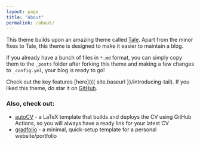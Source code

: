 ```yaml
---
layout: page
title: "About"
permalink: /about/
---
```


This theme builds upon an amazing theme called [Tale](https://github.com/chesterhow/tale). Apart from the minor fixes to Tale, this theme is designed to make it easier to maintain a blog.

If you already have a bunch of files in `*.md` format, you can simply copy them to the `_posts` folder after forking this theme and making a few changes to `_config.yml`, your blog is ready to go!

Check out the key features [here]({{ site.baseurl }}/introducing-tail). If you liked this theme, do star it on [GitHub](https://github.com/jitinnair1/tail).

### Also, check out:

- [autoCV](https://github.com/jitinnair1/autocv) - a LaTeX template that builds and deploys the CV using GitHub Actions, so you will always have a ready link for your latest CV
- [gradfolio](https://github.com/jitinnair1/gradfolio) - a minimal, quick-setup template for a personal website/portfolio

